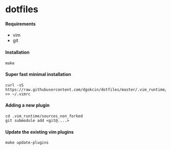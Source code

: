 # dotfiles

#### Requirements
- vim
- git

#### Installation
```shell
make
```

#### Super fast minimal installation
```shell
curl -sS https://raw.githubusercontent.com/dgokcin/dotfiles/master/.vim_runtime/vimrcs/minimal.vim >> ~/.vimrc
```

#### Adding a new plugin
```shell
cd .vim_runtime/sources_non_forked
git submodule add <git@....>
```

#### Update the existing vim plugins
```shell
make update-plugins
```
